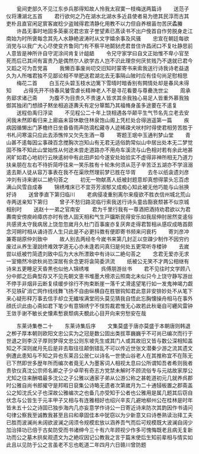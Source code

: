 <!-- { "loadSidebar": true } -->
　　瓮间吏部久不见江东歩兵那得知故人怜我太寂寞一枝梅送两篇诗
　　送范子仪将漕湖北五首
　　君行欲何之乃在湖水北湖水多近县使者易为徳其民淳而古其吏朴且直官闲足賔客嵗稔少盗贼得君清静化用教不以力但自养根苖勿苦厌蟊螣
　　许昌无事时地固多英豪况君忠宣子誉望素已髙读书不出户俛首自作劳脱身走江南始为时所褒每念其先人水静絶波涛时从文字嬉余事及风骚
　　忠宣在朝廷每欲消党与以我广大心尽使变齐鲁同门有不察平地鬬豺虎君昔住许昌闭口不复吐静思前人意皆是神所许自守泥涂间肯复计龃龉
　　令兄守家学曰自文正始惟不卑小官至死而后已其间有富贵乃是偶然尔人欲学古人岂不识此理奈何厌贫贱乃不退就已君今又蹈之可为吾党喜
　　我懒百事废尚叨交旧知时蒙寄书来索我送行诗我诗老益退久为人所嗤君独不见鄙论相不举肥送君湖北去无事隔山陂时应有佳句尚足慰相思
　　梅花二首
　　白玉花头碧玉枝水边篱下雪晴时暗香别有闗情处却是春风未得知
　　占得先开不待春风饕雪虐长精神老人不是寻花看要与尊罍洗世尘
　　周承务郔求诸己斋
　　为腹不为目贵久不贵速人皆求其余我独心易足人皆重外慕我独御其独闭门想顔子黙坐相追逐夀夭有定分箪瓢乃其福脩身虽多途要在不逺复
　　送程伯禹归浮梁
　　不见程公二十年上饶相遇各华颠平生气节名先立老去安闲我未然即看归来上廊庙未容休歇住林泉饱山阁上凭栏处合得逍遥第一篇
　　疾病因循懒出门茅檐终日坐昏昏雨声防滴松藏寺人迹稀疎犬吠村时得使君相劳苦胜于书札问寒温只应此去添憔悴又欠先生酒一尊
　　寄题王珉中玉通判梦山堂
　　青山甚不逺每因尘事疎百念搅胸次岂知山有无君无适俗韵常似山中居出处本无二梦觉固不殊不知此山堂始性从何途未尝走道路亦不用舟车溪流与山色相对若有余此地甚闲旷如君心地初行云映逺树中有此田庐如今遂安处始验实不虚得非神所相无乃道力扶亲朋在左右不待折简呼往来一笑乐胜有十轮朱何须从范子辛苦泛五湖亦不学沮溺逺去斯人徒从容万事表在我不在渠欣然理前梦已胜在华胥
　　去冬以纸衾遗刘彦冲刘有诗来谢以二絶句荅之
　　初无一物献髙人纸被封题意却真想得蒙头忘百虑满山风雪自成春
　　锦绣堆床已不宜芬芳淑郁又成痴心知此被无他巧能与山翁换好诗
　　送曾季直下第归临川
　　老病侵凌重别离尔来瘦欲不胜衣信州城北荒山寺两送亲知下第归
　　曾子不愁归路泥临行索我送行诗头童齿豁衰颓甚不似京城相别时
　　送赵十一弟之官南安
　　君为千里行我有一尊酒把酒持劝君欲以为君夀南安傍庾岭瘴疠亦时有徳人固天相和气生戸牖斯民得安乐如我屈伸肘居然变逺俗共感贤太守我病居上饶忽忽嵗月久杜门百事废亦复厌奔走得君暂相从感叹成皓首颇念河朔时相从诵诗否人生只此是不必更抖擞有便即寄书频来问衰朽
　　寄刘彦冲兼寄胡原仲刘致中
　　故人别去两经冬今嵗书来第几封正以空疎少制作不因穷约废过从养生漫説终难效学道无心亦未逢若问真归是何处五更常听寺楼钟
　　去嵗尝以纸被竹简遗刘致中后为大水所漂致中有诗以二絶句荅之
　　念君无爱亦无求一室翛然冷欲秋尚恐深居有余念更将衾简委洪流
　　纸被公无笑不才两公相继有诗来五更睡足天昏黒也似他人锦绣堆
　　呉傅朋游丝书
　　君不见往时文学顾八分中郎之后典型存又不见先朝文恵书堆墨大榜浓云照南北未似只今上饶守静写游丝不停手非烟非云断复续缓步徐行不拘束断崖一落千丈滑逺望笔行如一发鬼神竭力觑不见铁矿消亡网作线线舞飞扬不自由纵横自在胜银钩知君此意非安排妙处不从笔下来心疑形释万事去信手却立无纎埃满堂囘头莫见猜我自悟此忘胸懐操舟相马在事外顔氏识此由心斋如君下笔少有意锦绣宁不悮剪裁君惟无心故若此秋毫自可纒风雷钟王敛手谢不敏长史懐素慙衰颓病夫覩此心目开向来穷愁安在哉






　　东莱诗集巻二十
　　东莱诗集后序
　　文集莫盛于唐亦莫盛于本朝唐则韩退之栁子厚本朝则欧阳文忠公实为之冠是数公固出类拔萃巍巍乎不可尚已编次而行于世退之则李汉子厚则梦得文忠公则东坡先生或其门人或其故旧又皆与数公深相知盖知之不深则嵗月先后是非去取往往颠倒错乱不可以传近世张文潜秦少游之流其遗文例遭此患知与不知之异也东莱吕公居仁以诗名一世使山谷老人在其推称宜不在陈无已下然即世多歴年所而编次者竟无人为墨客词人相视太息曰公所谓知吾者希则我者贵欤仪真沈公宗师名卿之子少卓荦有奇志方党禁未解时不顾流俗专与元祜故家厚公尤知之往来酬唱最多沈公之子公雅以通家子弟从公游公称之甚乾道初元几就养呉郡时公雅自尚书郎擢守是邦暇日裒集公诗略无遗者次第嵗月为二十通锓板置之郡斋盖公之知沈氏父子也深故公雅编次之也备几亦受知于公者也公雅用是属几题其后窃自伏念与公皆生于元丰甲子又相与有连雅相好也绍兴辛亥几避地柳州公在桂林是时年皆未五十公之诗固已独歩海内几亦妄意学作诗公一日寄近诗来防次其韵因作书请问句律公察我至诚教我甚至且曰和章固佳本中犹窃以为少新意又曰诗巻熟读治择工夫已胜而波澜尚未阔欲波澜之阔须令规模宏放以涵养吾气而后可规模既大波澜自阔少加治择功已倍于古矣防受而书诸绅今三十有六年顾视少作多可愧悔既老且病无复新功而公之墓木拱矣观遗文为之絶叹因记公教我之言于篇末使后生知前辈相与情实如此且以见防于公之言虽老不忘也乾道二年四月六日赣川曾防题



